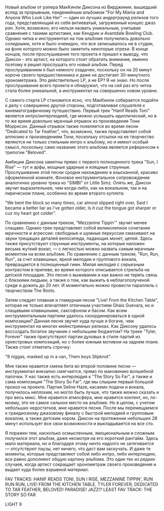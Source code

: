 Новый альбом от рэпера МакКинли Диксона из Вирджинии, вышедший вслед за прорывным, пандемийным альбомом "For My Mama and Anyone Who Look Like Her" — один из лучших андерграунд релизов того года, представляющий из себя витиеватый, загруженный коншес джаз рэп. Хотя, возможно, его нельзя назвать уникальным, учитывая сравнения с такими артистами, как Кендрик и Avantdale Bowling Club. Однако читка и инструментал на том альбоме получились довольно солидными, хотя и было очевидно, что все записывалось не в студии, на фоне которого можно было заметить некоторые огрехи. В конце концов, после прослушивания того проекта я пришел к выводу, что Диксон - это артист, на которого стоит обратить внимание, именно поэтому я решил прослушать его новый альбом. Перед прослушиванием я был немного озадачен, поскольку он на 20 минут короче своего предшественника и даже не достигает 30-минутного хронометража. Это действительно LP, а не EP? Я не знаю. Но после прослушивания всего проекта я обнаружил, что на сей раз его читка стала более уникальной, а инструментал на совершенно новом уровне.

С самого старта LP становится ясно, что МакКинли собирается подойти к делу с совершенно другой стороны, подготавливая слушателя к кинематографичному путешествию. Первый трек "Hanif Reads Toni" является интро/интерлюдией, где можно услышать идиллический, но в то же время довольно мрачный отрывок из произведения Тони Моррисон. Данный отрывок также появляется во время песни "Dedicated to Tar Feather", что, возможно, также представляет собой аллюзию к произведениям Тони, поскольку отсылки на ее творчество являются не только стильным интро к альбому, но и имеют особый смысл, поскольку само название этого альбома является референсом к трилогии "Beloved".

Амбиции Диксона заметны прямо с первого полноценного трека "Sun, I Rise" — тут и арфы, мощные ударные и изящные струнные. Прослушивание этой песни сродни нахождению в изысканной, красиво оформленной комнате. Фоновое инструментальное сопровождение аналогично уровню трека из "SIMBI" от Little Simz. Опять же, Диксон звучит выразительнее, чем когда-либо, как на вокальном, так и на лирическом плане, особенно во время второго куплета:

"We bent the block so many times, car almost slipped right over,
Said I became a better liar as I've gotten older,
Is it cuz the tongue got sharper or cuz my heart got colder".

По сравнению с данным треком, "Mezzanine Tippin'" звучит менее слащаво. Однако трек представляет собой великолепное сочетание мрачности и агрессии: свободные и шумные перкуссии смахивают на звуки трещащих деталей велосипеда, падающих монет, цепей. Здесь также присутствуют струнные инструменты, на которые наложен весьма жуткий вокал, — с легкостью можно назвать самым мрачным моментом на всем альбоме. По сравнению с данным треком, "Run, Run, Run", за счет клавишных, яркой мелодии и группового вокала, превращается в полноценный гимн. Милая мелодия с серьезным контрастом в припеве, во время которого описывается стрельба на детской площадке. Это песня о выживании и как важно не терять связь с близкими людьми, а также о том, как выжить в неблагополученой среде и дожить до 20 лет. И моментально можно провести параллель с творчеством The Roots.

Затем следует плавная и гламурная песня "Live! From the Kitchen Table", которая не только впечатляет отличным участием Ghais Guevara, но и слащавыми клавишными, саксофоном и басом. Как всем инструментальным партиям удалось скоординироваться в одной композиции? Данная песня звучит куда лучше и богаче, чем инструментал на многих мейнстримных релизах. Как Диксону удалось воссоздать богатое звучание с небольшим бюджетом? На треке "Tyler, Forever" также присутствуют партии духовых в стиле партий из оркестровых композиций, но с более южным мотивом на заднем плане. Также стоит отметить строчку:

"9 niggas, masked up in a van,
Them boys Slipknot".

Мне также нравится смена бита во второй половине песни — инструментал внезапно смягчается, прямо по мановению волшебной палочки. У нас также есть интерлюдия к "The Story So Far", а также и сама композиция "The Story So Far", где мы слышим первый большой прокол на проекте. Партия Seline Haze, касаемо подачи и вокала, получилось неплохим, но могло быть лучше, что также можно сказать и про весь микс. Мне нравится атмосфера, мне нравится контент, но, по-моему, это не самое сильное место на альбоме. Но в целом, с учетом небольших недостатков, мне нравится песня. После мы перемещаемся к грандиозному джазовому финалу с быстрой мелодией и групповым вокалом, а также детским хором. Диксон на протяжении небольших 28 минут использует все свои возможности и выкладывается на все сто.

Я поражен тем, насколько осмысленным, эмоциональным и сложным получился этот альбом, даже несмотря на его короткий рантайм. Здесь мало материала, но и благодаря этому ничто надолго не затягивается — отсутствуют паузы, нет ничего, что даст вам заскучать. И даже те моменты, которые представляют собой либо интро, либо интерлюдию, все равно дополняют общую картину альбома. Это один тех из редких случаев, когда артист сокращает хронометраж своего произведения и выдает куда более взрывной материал.

FAV TRACKS: HANIF READS TONI, SUN I RISE, MEZZANINE TIPPIN', RUN RUN RUN, LIVE! FROM THE KITCHEN TABLE, TYLER FOREVER, DEDICATED TO TAR FEATHER, BELOVED! PARADISE! JAZZ!?
LEAST FAV TRACK: THE STORY SO FAR

LIGHT 9
